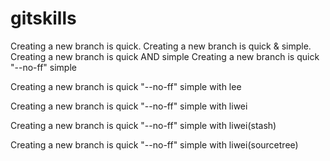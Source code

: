 # gitskills
Creating a new branch is quick.
Creating a new branch is quick & simple.
Creating a new branch is quick AND simple
Creating a new branch is quick "--no-ff" simple

Creating a new branch is quick "--no-ff" simple with lee

Creating a new branch is quick "--no-ff" simple with liwei

Creating a new branch is quick "--no-ff" simple with liwei(stash)

Creating a new branch is quick "--no-ff" simple with liwei(sourcetree)
